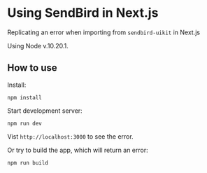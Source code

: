 # Using SendBird in Next.js

Replicating an error when importing from `sendbird-uikit` in Next.js

Using Node v.10.20.1.

## How to use

Install:

```
npm install
```

Start development server:

```
npm run dev
```

Vist `http://localhost:3000` to see the error.

Or try to build the app, which will return an error:

```
npm run build
```

